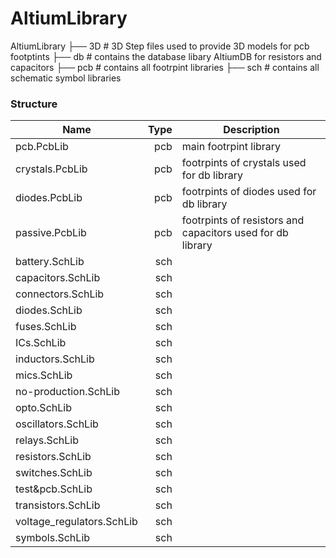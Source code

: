 # AltiumLibrary

AltiumLibrary
├── 3D # 3D Step files used to provide 3D models for pcb footptints
├── db # contains the database libary AltiumDB for resistors and capacitors
├── pcb # contains all footrpint libraries
├── sch # contains all schematic symbol libraries

### Structure

| Name                      | Type | Description                                                |
| ------------------------- | ---: | ---------------------------------------------------------- |
| pcb.PcbLib                |  pcb | main footrpint library                                     |
| crystals.PcbLib           |  pcb | footrpints of crystals used for db library                 |
| diodes.PcbLib             |  pcb | footrpints of diodes used for db library                   |
| passive.PcbLib            |  pcb | footrpints of resistors and capacitors used for db library |
| battery.SchLib            |  sch |                                                            |
| capacitors.SchLib         |  sch |                                                            |
| connectors.SchLib         |  sch |                                                            |
| diodes.SchLib             |  sch |                                                            |
| fuses.SchLib              |  sch |                                                            |
| ICs.SchLib                |  sch |                                                            |
| inductors.SchLib          |  sch |                                                            |
| mics.SchLib               |  sch |                                                            |
| no-production.SchLib      |  sch |                                                            |
| opto.SchLib               |  sch |                                                            |
| oscillators.SchLib        |  sch |                                                            |
| relays.SchLib             |  sch |                                                            |
| resistors.SchLib          |  sch |                                                            |
| switches.SchLib           |  sch |                                                            |
| test&pcb.SchLib           |  sch |                                                            |
| transistors.SchLib        |  sch |                                                            |
| voltage_regulators.SchLib |  sch |                                                            |
| symbols.SchLib            |  sch |                                                            |
